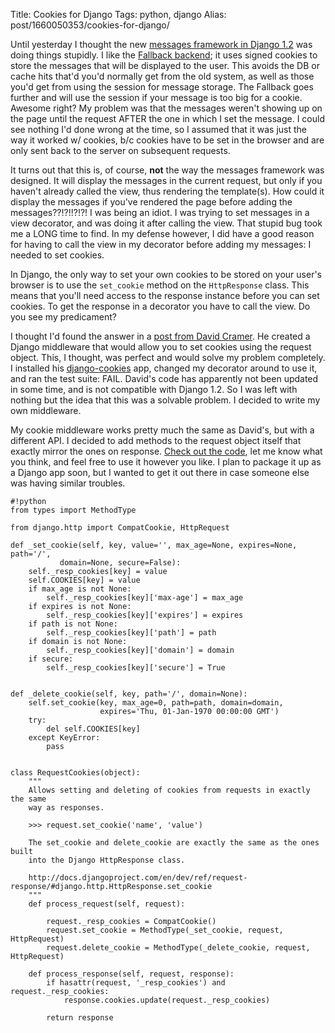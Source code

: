 Title: Cookies for Django
Tags: python, django
Alias: post/1660050353/cookies-for-django/

Until yesterday I thought the new [messages framework in Django 1.2](http://docs.djangoproject.com/en/1.2/ref/contrib/messages/) was doing things stupidly. I like the [Fallback backend](http://docs.djangoproject.com/en/1.2/ref/contrib/messages/#storage-backends); it uses signed cookies to store the messages that will be displayed to the user. This avoids the DB or cache hits that'd you'd normally get from the old system, as well as those you'd get from using the session for message storage. The Fallback goes further and will use the session if your message is too big for a cookie. Awesome right? My problem was that the messages weren't showing up on the page until the request AFTER the one in which I set the message. I could see nothing I'd done wrong at the time, so I assumed that it was just the way it worked w/ cookies, b/c cookies have to be set in the browser and are only sent back to the server on subsequent requests.

It turns out that this is, of course, **not** the way the messages framework was designed. It will display the messages in the current request, but only if you haven't already called the view, thus rendering the template(s). How could it display the messages if you've rendered the page before adding the messages??!?!!?!?! I was being an idiot. I was trying to set messages in a view decorator, and was doing it after calling the view. That stupid bug took me a LONG time to find. In my defense however, I did have a good reason for having to call the view in my decorator before adding my messages: I needed to set cookies.

In Django, the only way to set your own cookies to be stored on your user's browser is to use the `set_cookie` method on the `HttpResponse` class. This means that you'll need access to the response instance before you can set cookies. To get the response in a decorator you have to call the view. Do you see my predicament?

I thought I'd found the answer in a [post from David Cramer](http://www.davidcramer.net/code/62/set-cookies-without-a-response-in-django.html). He created a Django middleware that would allow you to set cookies using the request object. This, I thought, was perfect and would solve my problem completely. I installed his [django-cookies](https://github.com/dcramer/django-cookies) app, changed my decorator around to use it, and ran the test suite: FAIL. David's code has apparently not been updated in some time, and is not compatible with Django 1.2. So I was left with nothing but the idea that this was a solvable problem. I decided to write my own middleware.

My cookie middleware works pretty much the same as David's, but with a different API. I decided to add methods to the request object itself that exactly mirror the ones on response. [Check out the code](https://gist.github.com/pmclanahan/710480), let me know what you think, and feel free to use it however you like. I plan to package it up as a Django app soon, but I wanted to get it out there in case someone else was having similar troubles.

    #!python
    from types import MethodType

    from django.http import CompatCookie, HttpRequest

    def _set_cookie(self, key, value='', max_age=None, expires=None, path='/',
               domain=None, secure=False):
        self._resp_cookies[key] = value
        self.COOKIES[key] = value
        if max_age is not None:
            self._resp_cookies[key]['max-age'] = max_age
        if expires is not None:
            self._resp_cookies[key]['expires'] = expires
        if path is not None:
            self._resp_cookies[key]['path'] = path
        if domain is not None:
            self._resp_cookies[key]['domain'] = domain
        if secure:
            self._resp_cookies[key]['secure'] = True


    def _delete_cookie(self, key, path='/', domain=None):
        self.set_cookie(key, max_age=0, path=path, domain=domain,
                        expires='Thu, 01-Jan-1970 00:00:00 GMT')
        try:
            del self.COOKIES[key]
        except KeyError:
            pass


    class RequestCookies(object):
        """
        Allows setting and deleting of cookies from requests in exactly the same
        way as responses.

        >>> request.set_cookie('name', 'value')

        The set_cookie and delete_cookie are exactly the same as the ones built
        into the Django HttpResponse class.

        http://docs.djangoproject.com/en/dev/ref/request-response/#django.http.HttpResponse.set_cookie
        """
        def process_request(self, request):

            request._resp_cookies = CompatCookie()
            request.set_cookie = MethodType(_set_cookie, request, HttpRequest)
            request.delete_cookie = MethodType(_delete_cookie, request, HttpRequest)

        def process_response(self, request, response):
            if hasattr(request, '_resp_cookies') and request._resp_cookies:
                response.cookies.update(request._resp_cookies)

            return response
